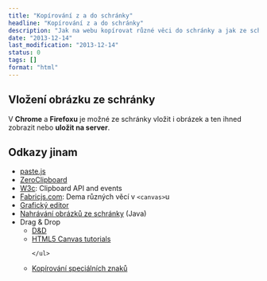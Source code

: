 ```yaml
---
title: "Kopírování z a do schránky"
headline: "Kopírování z a do schránky"
description: "Jak na webu kopírovat různé věci do schránky a jak ze schránky vkládat."
date: "2013-12-14"
last_modification: "2013-12-14"
status: 0
tags: []
format: "html"
---
```


<h2 id="obrazek">Vložení obrázku ze schránky</h2>
<p>V <b>Chrome</b> a <b>Firefoxu</b> je možné ze schránky vložit i obrázek a ten ihned zobrazit nebo <b>uložit na server</b>.</p>

<h2 id="odkazy">Odkazy jinam</h2>
<ul>
  <li><a href="http://puffant.github.io/paste.js/">paste.js</a></li>
  <li><a href="https://github.com/zeroclipboard/zeroclipboard">ZeroClipboard</a></li>
  <li><a href="http://dev.w3.org/2006/webapi/clipops/">W3c</a>: Clipboard API and events</li>
  <li><a href="http://fabricjs.com/demos/">Fabricjs.com</a>: Dema různých věcí v <code>&lt;canvas></code>u</li>
  <li><a href="http://jsvectoreditor.googlecode.com/svn/trunk/index.html">Grafický editor</a></li>
  <li><a href="http://snag.gy/">Nahrávání obrázků ze schránky</a> (Java)</li>
  <li>Drag &amp; Drop
    <ul>
      <li><a href="http://jsfiddle.net/Zevan/QZejF/5/">D&amp;D</a></li>
      <li><a href="http://www.html5canvastutorials.com/labs/html5-canvas-drag-and-drop-resize-and-invert-images/">HTML5 Canvas tutorials</a></li>
      
    </ul>
  </li>
  
  <li><a href="http://copypastecharacter.com/">Kopírování speciálních znaků</a></li>
</ul>
